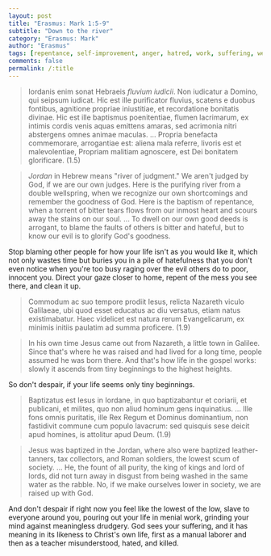 ```yaml
---
layout: post
title: "Erasmus: Mark 1:5-9"
subtitle: "Down to the river"
category: "Erasmus: Mark"
author: "Erasmus"
tags: [repentance, self-improvement, anger, hatred, work, suffering, weakness]
comments: false
permalink: /:title
---
```


> Iordanis enim sonat Hebraeis *fluvium iudicii*. Non iudicatur a Domino, qui seipsum iudicat. Hic est ille purificator fluvius, scatens e duobus fontibus, agnitione propriae iniustitiae, et recordatione bonitatis divinae. Hic est ille baptismus poenitentiae, flumen lacrimarum, ex intimis cordis venis aquas emittens amaras, sed acrimonia nitri abstergens omnes animae maculas. ... Propria benefacta commemorare, arrogantiae est: aliena mala referre, livoris est et malevolentiae, Propriam malitiam agnoscere, est Dei bonitatem glorificare. (1.5)

> *Jordan* in Hebrew means "river of judgment." We aren't judged by God, if we are our own judges. Here is the purifying river from a double wellspring, when we recognize our own shortcomings and remember the goodness of God. Here is the baptism of repentance, when a torrent of bitter tears flows from our inmost heart and scours away the stains on our soul. ... To dwell on our own good deeds is arrogant, to blame the faults of others is bitter and hateful, but to know our evil is to glorify God's goodness.

Stop blaming other people for how your life isn't as you would like it, which not only wastes time but buries you in a pile of hatefulness that you don't even notice when you're too busy raging over the evil others do to poor, innocent you. Direct your gaze closer to home, repent of the mess you see there, and clean it up.

> Commodum ac suo tempore prodiit Iesus, relicta Nazareth viculo Galilaeae, ubi quod esset educatus ac diu versatus, etiam natus existimabatur. Haec videlicet est natura rerum Evangelicarum, ex minimis initiis paulatim ad summa proficere. (1.9)

> In his own time Jesus came out from Nazareth, a little town in Galilee. Since that's where he was raised and had lived for a long time, people assumed he was born there. And that's how life in the gospel works: slowly it ascends from tiny beginnings to the highest heights.

So don't despair, if your life seems only tiny beginnings.

> Baptizatus est Iesus in Iordane, in quo baptizabantur et coriarii, et publicani, et milites, quo non aliud hominum gens inquinatius. ... Ille fons omnis puritatis, ille Rex Regum et Dominus dominantium, non fastidivit commune cum populo lavacrum: sed quisquis sese deicit apud homines, is attolitur apud Deum. (1.9)

> Jesus was baptized in the Jordan, where also were baptized leather-tanners, tax collectors, and Roman soldiers, the lowest scum of society. ... He, the fount of all purity, the king of kings and lord of lords, did not turn away in disgust from being washed in the same water as the rabble. No, if we make ourselves lower in society, we are raised up with God.

And don't despair if right now you feel like the lowest of the low, slave to everyone around you, pouring out your life in menial work, grinding your mind against meaningless drudgery. God sees your suffering, and it has meaning in its likeness to Christ's own life, first as a manual laborer and then as a teacher misunderstood, hated, and killed.